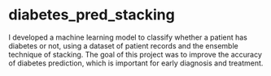 # diabetes_pred_stacking

I developed a machine learning model to classify whether a patient has diabetes or not, using a dataset of patient records and the ensemble technique of stacking. The goal of this project was to improve the accuracy of diabetes prediction, which is important for early diagnosis and treatment.

